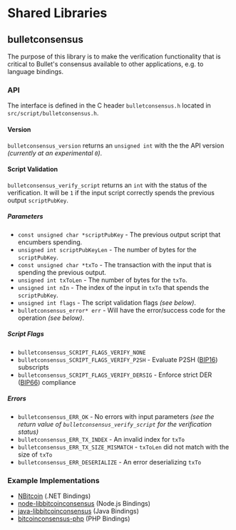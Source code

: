 Shared Libraries
================

## bulletconsensus

The purpose of this library is to make the verification functionality that is critical to Bullet's consensus available to other applications, e.g. to language bindings.

### API

The interface is defined in the C header `bulletconsensus.h` located in  `src/script/bulletconsensus.h`.

#### Version

`bulletconsensus_version` returns an `unsigned int` with the the API version *(currently at an experimental `0`)*.

#### Script Validation

`bulletconsensus_verify_script` returns an `int` with the status of the verification. It will be `1` if the input script correctly spends the previous output `scriptPubKey`.

##### Parameters
- `const unsigned char *scriptPubKey` - The previous output script that encumbers spending.
- `unsigned int scriptPubKeyLen` - The number of bytes for the `scriptPubKey`.
- `const unsigned char *txTo` - The transaction with the input that is spending the previous output.
- `unsigned int txToLen` - The number of bytes for the `txTo`.
- `unsigned int nIn` - The index of the input in `txTo` that spends the `scriptPubKey`.
- `unsigned int flags` - The script validation flags *(see below)*.
- `bulletconsensus_error* err` - Will have the error/success code for the operation *(see below)*.

##### Script Flags
- `bulletconsensus_SCRIPT_FLAGS_VERIFY_NONE`
- `bulletconsensus_SCRIPT_FLAGS_VERIFY_P2SH` - Evaluate P2SH ([BIP16](https://github.com/bitcoin/bips/blob/master/bip-0016.mediawiki)) subscripts
- `bulletconsensus_SCRIPT_FLAGS_VERIFY_DERSIG` - Enforce strict DER ([BIP66](https://github.com/bitcoin/bips/blob/master/bip-0066.mediawiki)) compliance

##### Errors
- `bulletconsensus_ERR_OK` - No errors with input parameters *(see the return value of `bulletconsensus_verify_script` for the verification status)*
- `bulletconsensus_ERR_TX_INDEX` - An invalid index for `txTo`
- `bulletconsensus_ERR_TX_SIZE_MISMATCH` - `txToLen` did not match with the size of `txTo`
- `bulletconsensus_ERR_DESERIALIZE` - An error deserializing `txTo`

### Example Implementations
- [NBitcoin](https://github.com/NicolasDorier/NBitcoin/blob/master/NBitcoin/Script.cs#L814) (.NET Bindings)
- [node-libbitcoinconsensus](https://github.com/bitpay/node-libbitcoinconsensus) (Node.js Bindings)
- [java-libbitcoinconsensus](https://github.com/dexX7/java-libbitcoinconsensus) (Java Bindings)
- [bitcoinconsensus-php](https://github.com/Bit-Wasp/bitcoinconsensus-php) (PHP Bindings)
